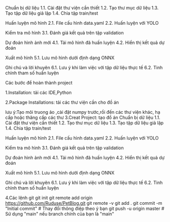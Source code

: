
Chuẩn bị dữ liệu
1.1. Cài đặt thư viện cần thiết
1.2. Tạo thư mục dữ liệu
1.3. Tạo tập dữ liệu giả lập
1.4. Chia tập train/test

Huấn luyện mô hình
2.1. File cấu hình data.yaml
2.2. Huấn luyện với YOLO

Kiểm tra mô hình
3.1. Đánh giá kết quả trên tập validation

Dự đoán hình ảnh mới
4.1. Tải mô hình đã huấn luyện
4.2. Hiển thị kết quả dự đoán

Xuất mô hình
5.1. Lưu mô hình dưới định dạng ONNX

Ghi chú và lời khuyên
6.1. Lưu ý khi làm việc với tập dữ liệu thực tế
6.2. Tinh chỉnh tham số huấn luyện

Các bước để hoàn thành project

1.Installation: tải các IDE,Python

2.Package Installations: tải các thư viện cần cho đồ án



lưu ý:Tạo môi truong ảo ,cài đặt numpy trước,rồi đến các thư viện khác, hạ cấp hoặc thăng cấp các thư 
3.Creat Project: tạo đồ án
Chuẩn bị dữ liệu
1.1. Cài đặt thư viện cần thiết
1.2. Tạo thư mục dữ liệu
1.3. Tạo tập dữ liệu giả lập
1.4. Chia tập train/test

Huấn luyện mô hình
2.1. File cấu hình data.yaml
2.2. Huấn luyện với YOLO

Kiểm tra mô hình
3.1. Đánh giá kết quả trên tập validation

Dự đoán hình ảnh mới
4.1. Tải mô hình đã huấn luyện
4.2. Hiển thị kết quả dự đoán

Xuất mô hình
5.1. Lưu mô hình dưới định dạng ONNX

Ghi chú và lời khuyên
6.1. Lưu ý khi làm việc với tập dữ liệu thực tế
6.2. Tinh chỉnh tham số huấn luyện

4.Các lệnh git
git init
git remote add origin https://github.com/Ruduse/PetBlog.git
git remote -v
git add .
git commit -m "Initial commit"  # Thay đổi thông điệp theo ý bạn
git push -u origin master  # Sử dụng "main" nếu branch chính của bạn là "main"
